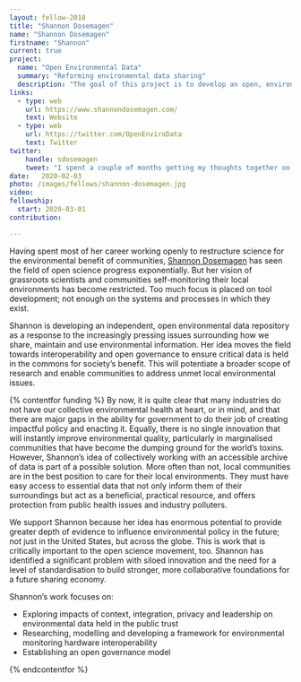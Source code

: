 ```yaml
---
layout: fellow-2018
title: "Shannon Dosemagen"
name: "Shannon Dosemagen"
firstname: "Shannon"
current: true
project:
  name: "Open Environmental Data"
  summary: "Reforming environmental data sharing"
  description: "The goal of this project is to develop an open, environmental data repository and improve data interoperability for the public good."
links:
  - type: web
    url: https://www.shannondosemagen.com/
    text: Website
  - type: web
    url: https://twitter.com/OpenEnviroData
    text: Twitter
twitter:
    handle: sdosemagen
    tweet: "I spent a couple of months getting my thoughts together on #communityscience, #citizenscience & things that fall in between. It resulted in an article for @sftpmag. The hardcopy came last week (w/ other great articles). Can't wait to share the online version when it's out!"
date:   2020-02-03
photo: /images/fellows/shannon-dosemagen.jpg
video:
fellowship:
  start: 2020-03-01
contribution:

---
```

Having spent most of her career working openly to restructure science for the environmental benefit of communities, [Shannon Dosemagen](https://www.shannondosemagen.com/) has seen the field of open science progress exponentially. But her vision of grassroots scientists and communities self-monitoring their local environments has become restricted. Too much focus is placed on tool development; not enough on the systems and processes in which they exist. 

Shannon is developing an independent, open environmental data repository as a response to the increasingly pressing issues surrounding how we share, maintain and use environmental information. Her idea moves the field towards interoperability and open governance to ensure critical data is held in the commons for society’s benefit. This will potentiate a broader scope of research and enable communities to address unmet local environmental issues. 


{% contentfor funding %}
By now, it is quite clear that many industries do not have our collective environmental health at heart, or in mind, and that there are major gaps in the ability for government to do their job of creating impactful policy and enacting it. Equally, there is no single innovation that will instantly improve environmental quality, particularly in marginalised communities that have become the dumping ground for the world’s toxins. However, Shannon’s idea of collectively working with an accessible archive of data is part of a possible solution. More often than not, local communities are in the best position to care for their local environments. They must have easy access to essential data that not only inform them of their surroundings but act as a beneficial, practical resource, and offers protection from public health issues and industry polluters. 

We support Shannon because her idea has enormous potential to provide greater depth of evidence to influence environmental policy in the future; not just in the United States, but across the globe. This is work that is critically important to the open science movement, too. Shannon has identified a significant problem with siloed innovation and the need for a level of standardisation to build stronger, more collaborative foundations for a future sharing economy. 

Shannon’s work focuses on: 

- Exploring impacts of context, integration, privacy and leadership on environmental data held in the public trust
- Researching, modelling and developing a framework for environmental monitoring hardware interoperability 
- Establishing an open governance model

{% endcontentfor %}